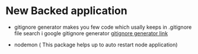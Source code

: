 # New Backed application

- gitignore generator makes you few code which usally keeps in .gitignore file
    search i google gitignore generator
    [gitignore generator link](https://mrkandreev.name/snippets/gitignore-generator/#Node)

- nodemon ( This package helps up to auto restart node application)